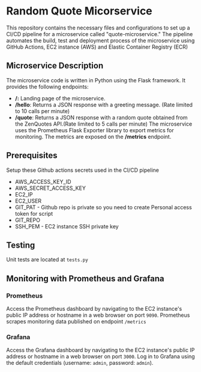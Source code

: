 
# Random Quote Micorservice

This repository contains the necessary files and configurations to set up a CI/CD pipeline for a microservice called "quote-microservice." The pipeline automates the build, test and deployment process of the microservice using GitHub Actions, EC2 instance (AWS) and Elastic Container Registry (ECR)

## Microservice Description
The microservice code is written in Python using the Flask framework. It provides the following endpoints:

- **/:** Landing page of the microservice. 
- **/hello**: Returns a JSON response with a greeting message. (Rate limited to 10 calls per minute)
- **/quote**: Returns a JSON response with a random quote obtained from the ZenQuotes API.(Rate limited to 5 calls per minute)
The microservice uses the Prometheus Flask Exporter library to export metrics for monitoring. The metrics are exposed on the **/metrics** endpoint.

## Prerequisites
Setup these Github actions secrets used in the CI/CD pipeline
- AWS_ACCESS_KEY_ID
- AWS_SECRET_ACCESS_KEY
- EC2_IP
- EC2_USER
- GIT_PAT - Github repo is private so you need to create Personal access token for script
- GIT_REPO
- SSH_PEM - EC2 instance SSH private key

## Testing

Unit tests are located at `tests.py`

## Monitoring with Prometheus and Grafana

### Prometheus 

Access the Prometheus dashboard by navigating to the EC2 instance's public IP address or hostname in a web browser on port `9090`. Prometheus scrapes monitoring data published on endpoint `/metrics`
### Grafana
Access the Grafana dashboard by navigating to the EC2 instance's public IP address or hostname in a web browser on port `3000`.
Log in to Grafana using the default credentials (username: `admin`, password: `admin`).


